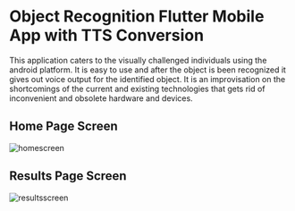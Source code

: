 # Object Recognition Flutter Mobile App with TTS Conversion
This application caters to the visually challenged individuals using the android platform.
It is easy to use and after the object is been recognized it gives out voice output for the identified object. 
It is an improvisation on the shortcomings of the current and existing technologies that gets rid of inconvenient and obsolete hardware and devices.

## Home Page Screen
![homescreen](https://github.com/DorraBousrih/ObjectRecognitionApp/assets/143103795/3aabdb07-46db-4592-bb13-83e985af7f99)


## Results Page Screen
![resultsscreen](https://github.com/DorraBousrih/ObjectRecognitionApp/assets/143103795/b64513ad-c907-4d3d-b873-9cdb00571fac)
